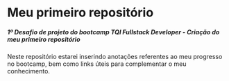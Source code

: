 # Meu primeiro repositório

##### 1º Desafio de projeto do bootcamp TQI Fullstack Developer - Criação do meu primeiro repositório


Neste repositório estarei inserindo anotações referentes ao meu progresso no bootcamp, bem como links úteis para complementar o meu conhecimento.
